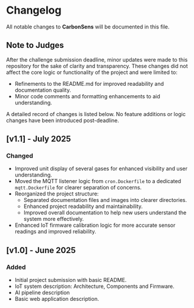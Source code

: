 # Changelog
All notable changes to **CarbonSens** will be documented in this file.
 
## Note to Judges 

After the challenge submission deadline, minor updates were made to this repository for the sake of clarity and transparency. These changes did not affect the core logic or functionality of the project and were limited to:

- ⁠Refinements to the README.md for improved readability and documentation quality.
- ⁠Minor code comments and formatting enhancements to aid understanding.

A detailed record of changes is listed below. No feature additions or logic changes have been introduced post-deadline.

## [v1.1] - July 2025
### Changed
- Improved unit display of several gases for enhanced visibility and user understanding.
- Moved the MQTT listener logic from `cron.Dockerfile` to a dedicated `mqtt.Dockerfile` for clearer separation of concerns.
- Reorganized the project structure:
  - Separated documentation files and images into clearer directories.
  - Enhanced project readability and maintainability.
  - Improved overall documentation to help new users understand the system more effectively.
- Enhanced IoT firmware calibration logic for more accurate sensor readings and improved reliability.  

## [v1.0] - June 2025 
### Added
- Initial project submission with basic README.
- IoT system description: Architecture, Components and Firmware.
- AI pipeline description
- Basic web application description.
